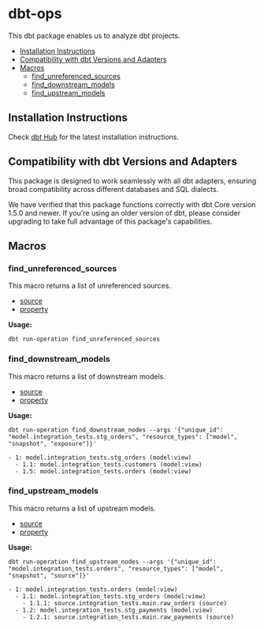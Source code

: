 # dbt-ops

This dbt package enables us to analyze dbt projects.

<!-- toc -->

- [Installation Instructions](#installation-instructions)
- [Compatibility with dbt Versions and Adapters](#compatibility-with-dbt-versions-and-adapters)
- [Macros](#macros)
  * [find_unreferenced_sources](#find_unreferenced_sources)
  * [find_downstream_models](#find_downstream_models)
  * [find_upstream_models](#find_upstream_models)

<!-- tocstop -->

## Installation Instructions

Check [dbt Hub](https://hub.getdbt.com/yu-iskw/dbt_unittest/latest/) for the latest installation instructions.

## Compatibility with dbt Versions and Adapters

This package is designed to work seamlessly with all dbt adapters, ensuring broad compatibility across different databases and SQL dialects.

We have verified that this package functions correctly with dbt Core version 1.5.0 and newer. If you're using an older version of dbt, please consider upgrading to take full advantage of this package's capabilities.

## Macros

### find_unreferenced_sources

This macro returns a list of unreferenced sources.

- [source](./macros/public/find_unreferenced_sources.sql)
- [property](./macros/public/find_unreferenced_sources.yml)

**Usage:**

```shell
dbt run-operation find_unreferenced_sources
```

### find_downstream_models

This macro returns a list of downstream models.

- [source](./macros/public/find_downstream_nodes.sql)
- [property](./macros/public/find_downstream_nodes.yml)

**Usage:**

```shell
dbt run-operation find_downstream_nodes --args '{"unique_id": "model.integration_tests.stg_orders", "resource_types": ["model", "snapshot", "exposure"]}'

- 1: model.integration_tests.stg_orders (model:view)
  - 1.1: model.integration_tests.customers (model:view)
  - 1.5: model.integration_tests.orders (model:view)
```

### find_upstream_models

This macro returns a list of upstream models.

- [source](./macros/public/find_upstream_nodes.sql)
- [property](./macros/public/find_upstream_nodes.yml)

**Usage:**

```shell
dbt run-operation find_upstream_nodes --args '{"unique_id": "model.integration_tests.orders", "resource_types": ["model", "snapshot", "source"]}'

- 1: model.integration_tests.orders (model:view)
  - 1.1: model.integration_tests.stg_orders (model:view)
    - 1.1.1: source.integration_tests.main.raw_orders (source)
  - 1.2: model.integration_tests.stg_payments (model:view)
    - 1.2.1: source.integration_tests.main.raw_payments (source)
```
